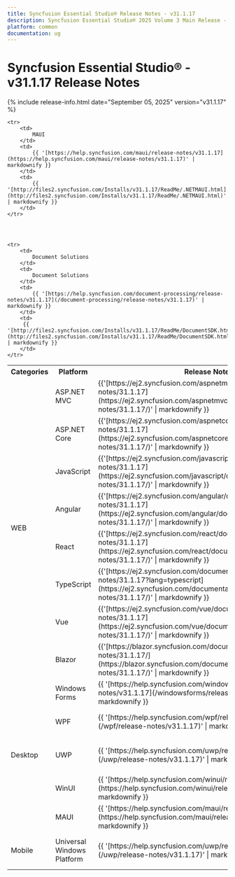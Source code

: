 ```yaml
---
title: Syncfusion Essential Studio® Release Notes - v31.1.17
description: Syncfusion Essential Studio® 2025 Volume 3 Main Release - Release Notes - v31.1.17
platform: common
documentation: ug
---
```


# Syncfusion Essential Studio® - v31.1.17 Release Notes 

{% include release-info.html date="September 05, 2025"   version="v31.1.17" %}


<table>
    <tr>
        <th>
            Categories
        </th>
        <th>
            Platform
        </th>
        <th>
            Release Notes
        </th>
        <th>
            Read Me
        </th>
    </tr>
    <tr>
        <td rowspan="8">
            WEB
        </td>
        <td>
            ASP.NET MVC
        </td>
        <td>
            {{'[https://ej2.syncfusion.com/aspnetmvc/documentation/release-notes/31.1.17](https://ej2.syncfusion.com/aspnetmvc/documentation/release-notes/31.1.17/)' | markdownify }}
        </td>
        <td>
            {{'[http://files2.syncfusion.com/Installs/v31.1.17/ReadMe/web/ASPMVC.html](http://files2.syncfusion.com/Installs/v31.1.17/ReadMe/web/ASPMVC.html)' | markdownify }}
        </td>
    </tr>
    <tr>
        <td>
            ASP.NET Core
        </td>
        <td>
            {{'[https://ej2.syncfusion.com/aspnetcore/documentation/release-notes/31.1.17](https://ej2.syncfusion.com/aspnetcore/documentation/release-notes/31.1.17/)' | markdownify }}
        </td>
        <td>
            {{'[http://files2.syncfusion.com/Installs/v31.1.17/ReadMe/web/ASPNETCORE.html](http://files2.syncfusion.com/Installs/v31.1.17/ReadMe/web/ASPNETCORE.html)' | markdownify }}
        </td>
    </tr>
    <tr>
        <td>
            JavaScript
        </td>
        <td>
            {{'[https://ej2.syncfusion.com/javascript/documentation/release-notes/31.1.17](https://ej2.syncfusion.com/javascript/documentation/release-notes/31.1.17/)' | markdownify }}
        </td>
        <td>
            {{'[http://files2.syncfusion.com/Installs/v31.1.17/ReadMe/web/JavaScript.html](http://files2.syncfusion.com/Installs/v31.1.17/ReadMe/web/JavaScript.html)' | markdownify }}
        </td>
    </tr>
    <tr>
        <td>
            Angular
        </td>
        <td>
            {{'[https://ej2.syncfusion.com/angular/documentation/release-notes/31.1.17](https://ej2.syncfusion.com/angular/documentation/release-notes/31.1.17/)' | markdownify }}
        </td>
        <td>
            {{'[http://files2.syncfusion.com/Installs/v31.1.17/ReadMe/web/Angular.html](http://files2.syncfusion.com/Installs/v31.1.17/ReadMe/web/Angular.html)' | markdownify }}
        </td>
    </tr>
    <tr>
        <td>
            React
        </td>
        <td>
            {{'[https://ej2.syncfusion.com/react/documentation/release-notes/31.1.17](https://ej2.syncfusion.com/react/documentation/release-notes/31.1.17/)' | markdownify }}
        </td>
        <td>
            {{'[http://files2.syncfusion.com/Installs/v31.1.17/ReadMe/web/React.html](http://files2.syncfusion.com/Installs/v31.1.17/ReadMe/web/React.html)' | markdownify }}
        </td>
    </tr>
    <tr>
        <td>
            TypeScript
        </td>
        <td>
            {{'[https://ej2.syncfusion.com/documentation/release-notes/31.1.17?lang=typescript](https://ej2.syncfusion.com/documentation/release-notes/31.1.17/)' | markdownify }}
        </td>
        <td>
            {{'[http://files2.syncfusion.com/Installs/v31.1.17/ReadMe/web/TypeScript.html](http://files2.syncfusion.com/Installs/v31.1.17/ReadMe/web/TypeScript.html)' | markdownify }}
        </td>
    </tr>
    <tr>
        <td>
            Vue
        </td>
        <td>
            {{'[https://ej2.syncfusion.com/vue/documentation/release-notes/31.1.17](https://ej2.syncfusion.com/vue/documentation/release-notes/31.1.17/)' | markdownify }}
        </td>
        <td>
            {{'[http://files2.syncfusion.com/Installs/v31.1.17/ReadMe/web/Vue.html](http://files2.syncfusion.com/Installs/v31.1.17/ReadMe/web/Vue.html)' | markdownify }}
        </td>
    </tr>
    <tr>
        <td>
            Blazor
        </td>
        <td>
            {{'[https://blazor.syncfusion.com/documentation/release-notes/31.1.17/](https://blazor.syncfusion.com/documentation/release-notes/31.1.17/)' | markdownify }}
        </td>
        <td>
            {{'[http://files2.syncfusion.com/Installs/v31.1.17/ReadMe/web/Blazor.html](http://files2.syncfusion.com/Installs/v31.1.17/ReadMe/web/Blazor.html)' | markdownify }}
        </td>
    </tr>
    <tr>
        <td rowspan="5">
            Desktop
        </td>
        <td>
            Windows Forms
        </td>
        <td>
            {{ '[https://help.syncfusion.com/windowsforms/release-notes/v31.1.17](/windowsforms/release-notes/v31.1.17)' | markdownify }}
        </td>
        <td>
            {{ '[http://files2.syncfusion.com/Installs/v31.1.17/ReadMe/WindowsForms.html](http://files2.syncfusion.com/Installs/v31.1.17/ReadMe/WindowsForms.html)' | markdownify }}
        </td>
    </tr>
    <tr>
        <td>
            WPF
        </td>
        <td>
            {{ '[https://help.syncfusion.com/wpf/release-notes/v31.1.17](/wpf/release-notes/v31.1.17)' | markdownify }}
        </td>
        <td>
            {{ '[http://files2.syncfusion.com/Installs/v31.1.17/ReadMe/WPF.html](http://files2.syncfusion.com/Installs/v31.1.17/ReadMe/WPF.html)' | markdownify }}
        </td>
    </tr>
    <tr>
        <td>
            UWP
        </td>
        <td>
            {{ '[https://help.syncfusion.com/uwp/release-notes/v31.1.17](/uwp/release-notes/v31.1.17)' | markdownify }}
        </td>
        <td>
            {{ '[http://files2.syncfusion.com/Installs/v31.1.17/ReadMe/UniversalWindows.html](http://files2.syncfusion.com/Installs/v31.1.17/ReadMe/UniversalWindows.html)' | markdownify }}
        </td>
    </tr>
    <tr>
        <td>
            WinUI
        </td>
        <td>
            {{ '[https://help.syncfusion.com/winui/release-notes/v31.1.17](https://help.syncfusion.com/winui/release-notes/v31.1.17)' | markdownify }}
        </td>
        <td>
            {{ '[http://files2.syncfusion.com/Installs/v31.1.17/ReadMe/WinUI.html](http://files2.syncfusion.com/Installs/v31.1.17/ReadMe/WinUI.html)' | markdownify }}
        </td>
    </tr>
    <tr>
        <td>
            MAUI
        </td>
        <td>
            {{ '[https://help.syncfusion.com/maui/release-notes/v31.1.17](https://help.syncfusion.com/maui/release-notes/v31.1.17)' | markdownify }}
        </td>
        <td>
            {{ '[http://files2.syncfusion.com/Installs/v31.1.17/ReadMe/.NETMAUI.html](http://files2.syncfusion.com/Installs/v31.1.17/ReadMe/.NETMAUI.html)' | markdownify }}
        </td>
    </tr>
    <tr>
        <td rowspan="2">
            Mobile
        </td>
         <td>
            Universal Windows Platform
        </td>
        <td>
            {{ '[https://help.syncfusion.com/uwp/release-notes/v31.1.17](/uwp/release-notes/v31.1.17)' | markdownify }}
        </td>
        <td>
            {{ '[http://files2.syncfusion.com/Installs/v31.1.17/ReadMe/UniversalWindows.html](http://files2.syncfusion.com/Installs/v31.1.17/ReadMe/UniversalWindows.html)' | markdownify }}
        </td>
    </tr>

    <tr>
        <td>
            MAUI
        </td>
        <td>
            {{ '[https://help.syncfusion.com/maui/release-notes/v31.1.17](https://help.syncfusion.com/maui/release-notes/v31.1.17)' | markdownify }}
        </td>
        <td>
            {{ '[http://files2.syncfusion.com/Installs/v31.1.17/ReadMe/.NETMAUI.html](http://files2.syncfusion.com/Installs/v31.1.17/ReadMe/.NETMAUI.html)' | markdownify }}
        </td>
    </tr>




    <tr>
        <td>
            Document Solutions
        </td>
        <td>
            Document Solutions
        </td>
        <td>
            {{ '[https://help.syncfusion.com/document-processing/release-notes/v31.1.17](/document-processing/release-notes/v31.1.17)' | markdownify }}
        </td>
        <td>
		 {{ '[http://files2.syncfusion.com/Installs/v31.1.17/ReadMe/DocumentSDK.html](http://files2.syncfusion.com/Installs/v31.1.17/ReadMe/DocumentSDK.html)' | markdownify }}
        </td>
    </tr>
</table>

